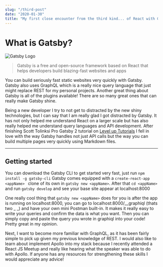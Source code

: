 ```yaml
---
slug: "/third-post"
date: "2020-01-30"
title: "My first close encounter from the third kind... of React with Gatsby!"
---
```


# What is Gatsby?

![Gatsby Logo](https://dev-to-uploads.s3.amazonaws.com/i/u1nfa59pz15s40l5qipr.jpg)

> Gatsby is a free and open-source framework based on React that helps developers build blazing-fast websites and apps

You can build seriously fast static websites very quickly with Gatsby. Gatsby also uses GraphQL which is a really nice query language that just might replace REST for my personal projects. Another great thing about Gatsby is all of the plugins available! There are so many great ones that can really make Gatsby shine. 

Being a new developer I try to not get to distracted by the new shiny technologies, but I can say that I am really glad I got distracted by Gatsby. It has not only helped me understand React on a larger scale but has also really helped me understand query languages and API development. After finishing Scott Tolinksi Pro Gatsby 2 tutorial on [Level up Tutorials](https://www.leveluptutorials.com/tutorials/pro-gatsby-2) I fell in love with the way Gatsby handles not just API calls but the way you can build multiple pages very quickly using Markdown files.

---
## Getting started

You can download the Gatsby CLI to get started very fast, just run `npm install -g gatsby-cli`
Gatsby comes equipped with a `create-react-app <appName> ` clone of its own in `gatsby new <appName>`.
After that `cd <appName>` and run `gatsby develop` and see your base site appear at localhost:8000

One really cool thing that `gatsby new <appName>` does for you is after the app is running on localhost:8000, you can go to localhost:8000/__graphiql (thats two _ _) and have your own mini Postman built-in. It makes it really easy to write your queries and confirm the data is what you want. Then you can simply copy and paste the query you wrote in graphiql into your code! Pretty great in my opinion.



Next, I want to become more familiar with GraphQL, as it has been fairly simple to pick up given my previous knowledge of REST. I would also like to learn about implement Apollo into my stack because I recently attended a React JS Meetup and really like hearing what the speaker was able to do with Apollo. If anyone has any resources for strengthening these skills I would appreciate any advice!
